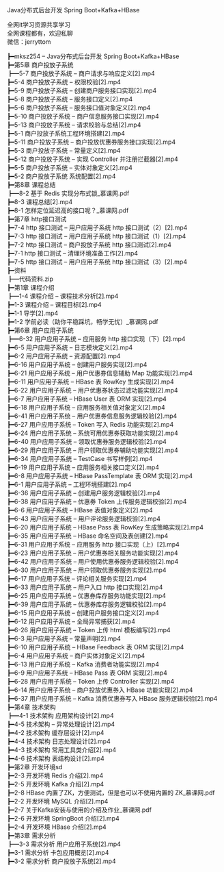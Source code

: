 Java分布式后台开发 Spring Boot+Kafka+HBase

全网it学习资源共享学习<br>全网课程都有，欢迎私聊<br>微信：jerryttom<br>

┣━mksz254 – Java分布式后台开发 Spring Boot+Kafka+HBase<br> ┣━第5章 商户投放子系统<br> ┣━5-7 商户投放子系统 – 商户请求与响应定义[2].mp4<br> ┣━5-4 商户投放子系统 – 权限校验[2].mp4<br> ┣━5-9 商户投放子系统 – 创建商户服务接口实现[2].mp4<br> ┣━5-8 商户投放子系统 – 服务接口定义[2].mp4<br> ┣━5-6 商户投放子系统 – 服务接口值对象定义[2].mp4<br> ┣━5-10 商户投放子系统 – 商户信息服务接口实现[2].mp4<br> ┣━5-13 商户投放子系统 – 请求校验与总结[2].mp4<br> ┣━5-1 商户投放子系统工程环境搭建[2].mp4<br> ┣━5-11 商户投放子系统 – 商户投放优惠券服务接口实现[2].mp4<br> ┣━5-3 商户投放子系统 – 常量定义[2].mp4<br> ┣━5-12 商户投放子系统 – 实现 Controller 并注册拦截器[2].mp4<br> ┣━5-5 商户投放子系统 – 实体对象定义[2].mp4<br> ┣━5-2 商户投放子系统 系统配置[2].mp4<br> ┣━第8章 课程总结<br> ┣━8-2 基于 Redis 实现分布式锁_慕课网.pdf<br> ┣━8-3 课程总结[2].mp4<br> ┣━8-1 怎样定位延迟高的接口呢？_慕课网.pdf<br> ┣━第7章 http接口测试<br> ┣━7-4 http 接口测试 – 用户应用子系统 http 接口测试（2）[2].mp4<br> ┣━7-3 http 接口测试 – 用户应用子系统 http 接口测试（1）[2].mp4<br> ┣━7-2 http 接口测试 – 商户投放子系统 http 接口测试[2].mp4<br> ┣━7-1 http 接口测试 – 清理环境准备工作[2].mp4<br> ┣━7-5 http 接口测试 – 用户应用子系统 http 接口测试（3）[2].mp4<br> ┣━资料<br> ┣━代码资料.zip<br> ┣━第1章 课程介绍<br> ┣━1-4 课程介绍 – 课程技术分析[2].mp4<br> ┣━1-3 课程介绍 – 课程目标[2].mp4<br> ┣━1-1 导学[2].mp4<br> ┣━1-2 学前必读（助你平稳踩坑，畅学无忧）_慕课网.pdf<br> ┣━第6章 用户应用子系统<br> ┣━6-32 用户应用子系统 – 应用服务 http 接口实现（下）[2].mp4<br> ┣━6-5 用户应用子系统 – 日志模块定义[2].mp4<br> ┣━6-2 用户应用子系统 – 资源配置[2].mp4<br> ┣━6-16 用户应用子系统 – 创建用户服务实现[2].mp4<br> ┣━6-21 用户应用子系统 – 用户优惠券信息辅助 Map 功能实现[2].mp4<br> ┣━6-11 用户应用子系统 – HBase 表 RowKey 生成实现[2].mp4<br> ┣━6-22 用户应用子系统 – 用户优惠券状态过滤功能实现[2].mp4<br> ┣━6-7 用户应用子系统 – HBase User 表 ORM 实现[2].mp4<br> ┣━6-18 用户应用子系统 – 应用服务相关值对象定义[2].mp4<br> ┣━6-41 用户应用子系统 – 用户优惠券信息服务逻辑校验[2].mp4<br> ┣━6-27 用户应用子系统 – Token 写入 Redis 功能实现[2].mp4<br> ┣━6-24 用户应用子系统 – 系统可用优惠券获取功能实现[2].mp4<br> ┣━6-40 用户应用子系统 – 领取优惠券服务逻辑校验[2].mp4<br> ┣━6-29 用户应用子系统 – 用户领取优惠券辅助功能实现[2].mp4<br> ┣━6-34 用户应用子系统 – TestCase 书写样例[2].mp4<br> ┣━6-19 用户应用子系统 – 应用服务相关接口定义[2].mp4<br> ┣━6-8 用户应用子系统 – HBase PassTemplate 表 ORM 实现[2].mp4<br> ┣━6-1 用户应用子系统 – 工程环境搭建[2].mp4<br> ┣━6-36 用户应用子系统 – 创建用户服务逻辑校验[2].mp4<br> ┣━6-38 用户应用子系统 – 优惠券 Token 上传服务逻辑校验[2].mp4<br> ┣━6-6 用户应用子系统 – HBase 表值对象定义[2].mp4<br> ┣━6-43 用户应用子系统 – 用户评论服务逻辑校验[2].mp4<br> ┣━6-20 用户应用子系统 – HBase Pass 表 RowKey 生成策略实现[2].mp4<br> ┣━6-35 用户应用子系统 – HBase 命名空间及表创建[2].mp4<br> ┣━6-31 用户应用子系统 – 应用服务 http 接口实现（上）[2].mp4<br> ┣━6-23 用户应用子系统 – 用户优惠券相关服务功能实现[2].mp4<br> ┣━6-42 用户应用子系统 – 用户使用优惠券服务逻辑校验[2].mp4<br> ┣━6-30 用户应用子系统 – 用户领取优惠券服务实现[2].mp4<br> ┣━6-17 用户应用子系统 – 评论相关服务实现[2].mp4<br> ┣━6-33 用户应用子系统 – 用户入口 http 接口实现[2].mp4<br> ┣━6-25 用户应用子系统 – 优惠券库存服务功能实现[2].mp4<br> ┣━6-39 用户应用子系统 – 优惠券库存服务逻辑校验[2].mp4<br> ┣━6-15 用户应用子系统 – 创建用户服务接口定义[2].mp4<br> ┣━6-12 用户应用子系统 – 全局异常捕获[2].mp4<br> ┣━6-26 用户应用子系统 – Token 上传 html 模板编写[2].mp4<br> ┣━6-3 用户应用子系统 – 常量声明[2].mp4<br> ┣━6-10 用户应用子系统 – HBase Feedback 表 ORM 实现[2].mp4<br> ┣━6-4 用户应用子系统 – 商户实体对象定义[2].mp4<br> ┣━6-13 用户应用子系统 – Kafka 消费者功能实现[2].mp4<br> ┣━6-9 用户应用子系统 – HBase Pass 表 ORM 实现[2].mp4<br> ┣━6-28 用户应用子系统 – Token 上传 Controller 实现[2].mp4<br> ┣━6-14 用户应用子系统 – 商户投放优惠券入 HBase 功能实现[2].mp4<br> ┣━6-37 用户应用子系统 – Kafka 消费优惠券写入 HBase 服务逻辑校验[2].mp4<br> ┣━第4章 技术架构<br> ┣━4-1 技术架构 应用架构设计[2].mp4<br> ┣━4-5 技术架构 – 异常处理设计[2].mp4<br> ┣━4-2 技术架构 缓存层设计[2].mp4<br> ┣━4-4 技术架构 日志处理设计[2].mp4<br> ┣━4-3 技术架构 常用工具类介绍[2].mp4<br> ┣━4-6 技术架构 表结构设计[2].mp4<br> ┣━第2章 开发环境sd<br> ┣━2-3 开发环境 Redis 介绍[2].mp4<br> ┣━2-5 开发环境 Kafka 介绍[2].mp4<br> ┣━2-8 HBase 内置了ZK，方便测试，但是也可以不使用内置的 ZK_慕课网.pdf<br> ┣━2-2 开发环境 MySQL 介绍[2].mp4<br> ┣━2-7 关于Kafka安装与使用的介绍及作业_慕课网.pdf<br> ┣━2-6 开发环境 SpringBoot 介绍[2].mp4<br> ┣━2-4 开发环境 HBase 介绍[2].mp4<br> ┣━第3章 需求分析<br> ┣━3-3 需求分析 用户应用子系统[2].mp4<br> ┣━3-1 需求分析 卡包应用概览[2].mp4<br> ┣━3-2 需求分析 商户投放子系统[2].mp4